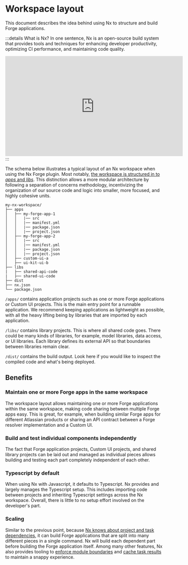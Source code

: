 # Workspace layout

This document describes the idea behind using Nx to structure and build Forge applications.

:::details What is Nx?
In one sentence, Nx is an open-source build system that provides tools and techniques for enhancing developer productivity, optimizing CI performance, and maintaining code quality.

<iframe width="560" height="315" src="https://www.youtube.com/embed/-_4WMl-Fn0w?si=_zWHiOFzci0Oo0lb" title="YouTube video player" frameborder="0" allow="accelerometer; autoplay; clipboard-write; encrypted-media; gyroscope; picture-in-picture; web-share" allowfullscreen></iframe>
:::

The schema below illustrates a typical layout of an Nx workspace when using the Nx Forge plugin. Most notably, [the workspace is structured in to _apps_ and _libs_](https://nx.dev/concepts/more-concepts/applications-and-libraries). This distinction allows a more modular architecture by following a separation of concerns methodology, incentivizing the organization of our source code and logic into smaller, more focused, and highly cohesive units.

```
my-nx-workspace/
├── apps
│   ├── my-forge-app-1
│   │   |── src
│   │   |── manifest.yml
│   │   |── package.json
│   │   |── project.json
│   ├── my-forge-app-2
│   │   |── src
│   │   |── manifest.yml
│   │   |── package.json
│   │   |── project.json
│   ├── custom-ui-a
│   ├── ui-kit-ui-b
├── libs
|   ├── shared-api-code
|   ├── shared-ui-code
├── dist
├── nx.json
└── package.json
```

`/apps/` contains application projects such as one or more Forge applications or Custom UI projects. This is the main entry point for a runnable application. We recommend keeping applications as lightweight as possible, with all the heavy lifting being by libraries that are imported by each application.

`/libs/` contains library projects. This is where all shared code goes. There could be many kinds of libraries, for example, model libraries, data access, or UI libraries. Each library defines its external API so that boundaries between libraries remain clear.

`/dist/` contains the build output. Look here if you would like to inspect the compiled code and what's being deployed.

## Benefits

### Maintain one or more Forge apps in the same workspace

The workspace layout allows maintaining one or more Forge applications within the same workspace, making code sharing between multiple Forge apps easy. This is great, for example, when building similar Forge apps for different Atlassian products or sharing an API contract between a Forge resolver implementation and a Custom UI.

### Build and test individual components independently

The fact that Forge application projects, Custom UI projects, and shared library projects can be laid out and managed as individual pieces allows building and testing each part completely independent of each other. 

### Typescript by default

When using Nx with Javascript, it defaults to Typescript. Nx provides and largely manages the Typescript setup. This includes importing code between projects and inheriting Typescript settings across the Nx workspace. Overall, there is little to no setup effort involved on the developer's part.

### Scaling

Similar to the previous point, because [Nx knows about project and task dependencies](project-graph), it can build Forge applications that are split into many different pieces in a single command. Nx will build each dependent part before building the Forge application itself. Among many other features, Nx also provides tooling to [enforce module boundaries](https://nx.dev/recipes/enforce-module-boundaries#enforce-module-boundaries) and [cache task results](https://nx.dev/features/cache-task-results) to maintain a snappy experience.
